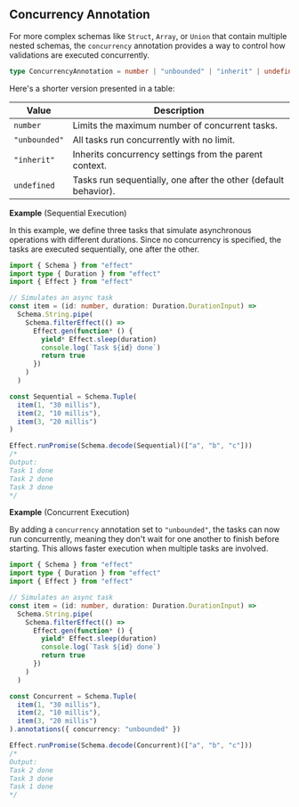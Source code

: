 ## Concurrency Annotation

For more complex schemas like `Struct`, `Array`, or `Union` that contain multiple nested schemas, the `concurrency` annotation provides a way to control how validations are executed concurrently.

```ts showLineNumbers=false
type ConcurrencyAnnotation = number | "unbounded" | "inherit" | undefined
```

Here's a shorter version presented in a table:

| Value         | Description                                                     |
| ------------- | --------------------------------------------------------------- |
| `number`      | Limits the maximum number of concurrent tasks.                  |
| `"unbounded"` | All tasks run concurrently with no limit.                       |
| `"inherit"`   | Inherits concurrency settings from the parent context.          |
| `undefined`   | Tasks run sequentially, one after the other (default behavior). |

**Example** (Sequential Execution)

In this example, we define three tasks that simulate asynchronous operations with different durations. Since no concurrency is specified, the tasks are executed sequentially, one after the other.

```ts twoslash
import { Schema } from "effect"
import type { Duration } from "effect"
import { Effect } from "effect"

// Simulates an async task
const item = (id: number, duration: Duration.DurationInput) =>
  Schema.String.pipe(
    Schema.filterEffect(() =>
      Effect.gen(function* () {
        yield* Effect.sleep(duration)
        console.log(`Task ${id} done`)
        return true
      })
    )
  )

const Sequential = Schema.Tuple(
  item(1, "30 millis"),
  item(2, "10 millis"),
  item(3, "20 millis")
)

Effect.runPromise(Schema.decode(Sequential)(["a", "b", "c"]))
/*
Output:
Task 1 done
Task 2 done
Task 3 done
*/
```

**Example** (Concurrent Execution)

By adding a `concurrency` annotation set to `"unbounded"`, the tasks can now run concurrently, meaning they don't wait for one another to finish before starting. This allows faster execution when multiple tasks are involved.

```ts twoslash
import { Schema } from "effect"
import type { Duration } from "effect"
import { Effect } from "effect"

// Simulates an async task
const item = (id: number, duration: Duration.DurationInput) =>
  Schema.String.pipe(
    Schema.filterEffect(() =>
      Effect.gen(function* () {
        yield* Effect.sleep(duration)
        console.log(`Task ${id} done`)
        return true
      })
    )
  )

const Concurrent = Schema.Tuple(
  item(1, "30 millis"),
  item(2, "10 millis"),
  item(3, "20 millis")
).annotations({ concurrency: "unbounded" })

Effect.runPromise(Schema.decode(Concurrent)(["a", "b", "c"]))
/*
Output:
Task 2 done
Task 3 done
Task 1 done
*/
```
